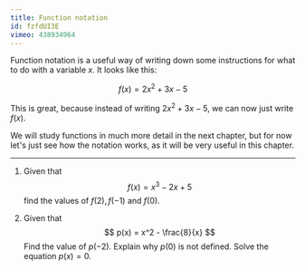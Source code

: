 ```yaml
---
title: Function notation
id: fzfdUI3E
vimeo: 438934964
---
```


Function notation is a useful way of writing down some instructions for what to do with a variable $x$. It looks like this:

$$
f(x) = 2x^2 + 3x - 5
$$

This is great, because instead of writing $2x^2 + 3x - 5$, we can now just write $f(x)$.

We will study functions in much more detail in the next chapter, but for now let's just see how the notation works, as it will be very useful in this chapter.

---

 1. Given that
 $$
 f(x) = x^3 - 2x + 5
 $$
 find the values of $f(2), f(-1)$ and $f(0).$

 1. Given that
 $$
 p(x) = x^2 - \frac{8}{x}
 $$
 Find the value of $p(-2).$ Explain why $p(0)$ is not defined. Solve the equation $p(x) = 0.$